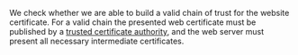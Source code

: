 We check whether we are able to build a valid chain of trust for the website certificate. For a valid chain the presented web certificate must be published by a [trusted certificate authority](https://www.mozilla.org/en-US/about/governance/policies/security-group/certs/), and the web server must present all necessary intermediate certificates.
